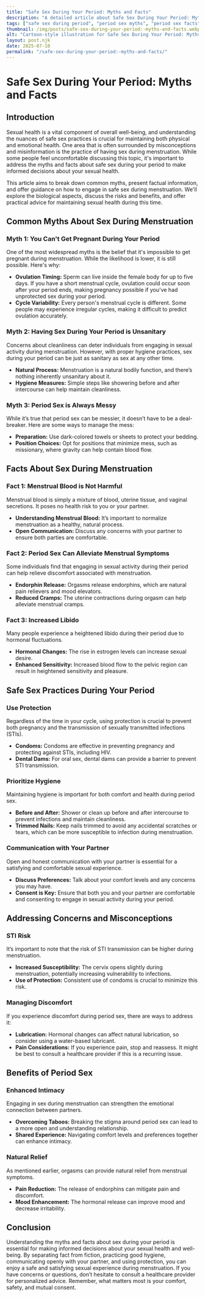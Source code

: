 ```yaml
---
title: "Safe Sex During Your Period: Myths and Facts"
description: "A detailed article about Safe Sex During Your Period: Myths and Facts."
tags: ["safe sex during period", "period sex myths", "period sex facts", "menstrual cycle and safe sex", "sex during menstruation"]
thumbnail: /img/posts/safe-sex-during-your-period:-myths-and-facts.webp
alt: "Cartoon-style illustration for Safe Sex During Your Period: Myths and Facts"
layout: post.njk
date: 2025-07-10
permalink: "/safe-sex-during-your-period:-myths-and-facts/"
---
```


# Safe Sex During Your Period: Myths and Facts

## Introduction

Sexual health is a vital component of overall well-being, and understanding the nuances of safe sex practices is crucial for maintaining both physical and emotional health. One area that is often surrounded by misconceptions and misinformation is the practice of having sex during menstruation. While some people feel uncomfortable discussing this topic, it's important to address the myths and facts about safe sex during your period to make informed decisions about your sexual health.

This article aims to break down common myths, present factual information, and offer guidance on how to engage in safe sex during menstruation. We'll explore the biological aspects, discuss the risks and benefits, and offer practical advice for maintaining sexual health during this time.

## Common Myths About Sex During Menstruation

### Myth 1: You Can't Get Pregnant During Your Period

One of the most widespread myths is the belief that it's impossible to get pregnant during menstruation. While the likelihood is lower, it is still possible. Here's why:

- **Ovulation Timing:** Sperm can live inside the female body for up to five days. If you have a short menstrual cycle, ovulation could occur soon after your period ends, making pregnancy possible if you've had unprotected sex during your period.
- **Cycle Variability:** Every person's menstrual cycle is different. Some people may experience irregular cycles, making it difficult to predict ovulation accurately.

### Myth 2: Having Sex During Your Period is Unsanitary

Concerns about cleanliness can deter individuals from engaging in sexual activity during menstruation. However, with proper hygiene practices, sex during your period can be just as sanitary as sex at any other time.

- **Natural Process:** Menstruation is a natural bodily function, and there’s nothing inherently unsanitary about it.
- **Hygiene Measures:** Simple steps like showering before and after intercourse can help maintain cleanliness.

### Myth 3: Period Sex is Always Messy

While it’s true that period sex can be messier, it doesn’t have to be a deal-breaker. Here are some ways to manage the mess:

- **Preparation:** Use dark-colored towels or sheets to protect your bedding.
- **Position Choices:** Opt for positions that minimize mess, such as missionary, where gravity can help contain blood flow.

## Facts About Sex During Menstruation

### Fact 1: Menstrual Blood is Not Harmful

Menstrual blood is simply a mixture of blood, uterine tissue, and vaginal secretions. It poses no health risk to you or your partner.

- **Understanding Menstrual Blood:** It’s important to normalize menstruation as a healthy, natural process.
- **Open Communication:** Discuss any concerns with your partner to ensure both parties are comfortable.

### Fact 2: Period Sex Can Alleviate Menstrual Symptoms

Some individuals find that engaging in sexual activity during their period can help relieve discomfort associated with menstruation.

- **Endorphin Release:** Orgasms release endorphins, which are natural pain relievers and mood elevators.
- **Reduced Cramps:** The uterine contractions during orgasm can help alleviate menstrual cramps.

### Fact 3: Increased Libido

Many people experience a heightened libido during their period due to hormonal fluctuations.

- **Hormonal Changes:** The rise in estrogen levels can increase sexual desire.
- **Enhanced Sensitivity:** Increased blood flow to the pelvic region can result in heightened sensitivity and pleasure.

## Safe Sex Practices During Your Period

### Use Protection

Regardless of the time in your cycle, using protection is crucial to prevent both pregnancy and the transmission of sexually transmitted infections (STIs).

- **Condoms:** Condoms are effective in preventing pregnancy and protecting against STIs, including HIV.
- **Dental Dams:** For oral sex, dental dams can provide a barrier to prevent STI transmission.

### Prioritize Hygiene

Maintaining hygiene is important for both comfort and health during period sex.

- **Before and After:** Shower or clean up before and after intercourse to prevent infections and maintain cleanliness.
- **Trimmed Nails:** Keep nails trimmed to avoid any accidental scratches or tears, which can be more susceptible to infection during menstruation.

### Communication with Your Partner

Open and honest communication with your partner is essential for a satisfying and comfortable sexual experience.

- **Discuss Preferences:** Talk about your comfort levels and any concerns you may have.
- **Consent is Key:** Ensure that both you and your partner are comfortable and consenting to engage in sexual activity during your period.

## Addressing Concerns and Misconceptions

### STI Risk

It’s important to note that the risk of STI transmission can be higher during menstruation.

- **Increased Susceptibility:** The cervix opens slightly during menstruation, potentially increasing vulnerability to infections.
- **Use of Protection:** Consistent use of condoms is crucial to minimize this risk.

### Managing Discomfort

If you experience discomfort during period sex, there are ways to address it:

- **Lubrication:** Hormonal changes can affect natural lubrication, so consider using a water-based lubricant.
- **Pain Considerations:** If you experience pain, stop and reassess. It might be best to consult a healthcare provider if this is a recurring issue.

## Benefits of Period Sex

### Enhanced Intimacy

Engaging in sex during menstruation can strengthen the emotional connection between partners.

- **Overcoming Taboos:** Breaking the stigma around period sex can lead to a more open and understanding relationship.
- **Shared Experience:** Navigating comfort levels and preferences together can enhance intimacy.

### Natural Relief

As mentioned earlier, orgasms can provide natural relief from menstrual symptoms.

- **Pain Reduction:** The release of endorphins can mitigate pain and discomfort.
- **Mood Enhancement:** The hormonal release can improve mood and decrease irritability.

## Conclusion

Understanding the myths and facts about sex during your period is essential for making informed decisions about your sexual health and well-being. By separating fact from fiction, practicing good hygiene, communicating openly with your partner, and using protection, you can enjoy a safe and satisfying sexual experience during menstruation. If you have concerns or questions, don’t hesitate to consult a healthcare provider for personalized advice. Remember, what matters most is your comfort, safety, and mutual consent.